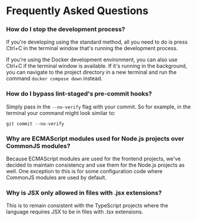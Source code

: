 # Frequently Asked Questions

### How do I stop the development process?

If you're developing using the standard method, all you need to do is press Ctrl+C in the terminal window that's running the development process.

If you're using the Docker development environment, you can also use Ctrl+C if the terminal window is available. If it's running in the background, you can navigate to the project directory in a new terminal and run the command `docker compose down` instead.

### How do I bypass lint-staged's pre-commit hooks?

Simply pass in the `--no-verify` flag with your commit. So for example, in the terminal your command might look similar to:

```
git commit --no-verify
```

### Why are ECMAScript modules used for Node.js projects over CommonJS modules?

Because ECMAScript modules are used for the frontend projects, we've decided to maintain consistency and use them for the Node.js projects as well. One exception to this is for some configuration code where CommonJS modules are used by default.

### Why is JSX only allowed in files with .jsx extensions?

This is to remain consistent with the TypeScript projects where the language requires JSX to be in files with .tsx extensions.
